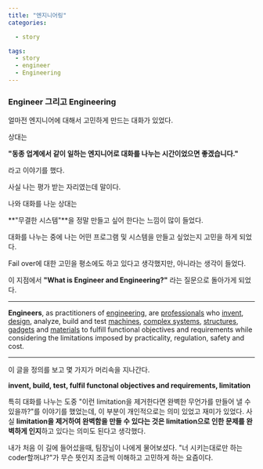 ```yaml
---
title: "엔지니어링"
categories:

  - story

tags:
  - story
  - engineer
  - Engineering
---
```


### Engineer 그리고 Engineering



얼마전 엔지니어에 대해서 고민하게 만드는 대화가 있었다. 



상대는 



  **"동종 업계에서 같이 일하는 엔지니어로 대화를 나누는 시간이었으면 좋겠습니다."**



라고 이야기를 했다.



사실 나는 평가 받는 자리였는데 말이다.



나와 대화를 나눈 상대는 



**"무결한 시스템"**을 정말 만들고 싶어 한다는 느낌이 많이 들었다. 



대화를 나누는 중에 나는 어떤 프로그램 및 시스템을 만들고 싶었는지 고민을 하게 되었다.



Fail over에 대한 고민을 평소에도 하고 있다고 생각했지만, 아니라는 생각이 들었다.





이 지점에서 **"What is Engineer and Engineering?"** 라는 질문으로 돌아가게 되었다.

---

**Engineers**, as practitioners of [engineering](https://en.wikipedia.org/wiki/Engineering), are [professionals](https://en.wikipedia.org/wiki/Professional) who [invent](https://en.wikipedia.org/wiki/Invention), [design](https://en.wikipedia.org/wiki/Design), analyze, build and test [machines](https://en.wikipedia.org/wiki/Machine), [complex systems](https://en.wikipedia.org/wiki/Complex_system), [structures](https://en.wikipedia.org/wiki/Structure), [gadgets](https://en.wikipedia.org/wiki/Gadget) and [materials](https://en.wikipedia.org/wiki/Material) to fulfill functional objectives and requirements while considering the limitations imposed by practicality, regulation, safety and cost.

---



이 글을 정의를 보고 몇 가지가 머리속을 지나간다.



**invent, build, test, fulfil functonal objectives and requirements, limitation**



특히 대화를 나누는 도중 "이런 limitation을 제거한다면 완벽한 무언가를 만들어 낼 수 있을까?"를 이야기를 했었는데, 이 부분이 개인적으로는 의미 있었고 재미가 있었다. 사실 **limitation을 제거하여 완벽함을 만들 수 있다는 것은 limitation으로 인한 문제를 완벽하게 인지**하고 있다는 의미도 된다고 생각했다.



내가 처음 이 길에 들어섰을때, 팀장님이 나에게 물어보셨다. "너 시키는대로만 하는 coder할꺼냐?"가 무슨 뜻인지 조금씩 이해하고 고민하게 하는 요즘이다.





